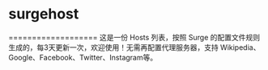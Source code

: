 # surgehost
===================
这是一份 Hosts 列表，按照 Surge 的配置文件规则生成的，每3天更新一次，欢迎使用！无需再配置代理服务器，支持 Wikipedia、Google、Facebook、Twitter、Instagram等。
